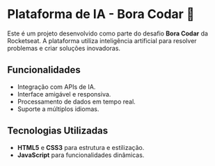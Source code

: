 # Plataforma de IA - Bora Codar 🚀

Este é um projeto desenvolvido como parte do desafio **Bora Codar** da Rocketseat. A plataforma utiliza inteligência artificial para resolver problemas e criar soluções inovadoras.

## Funcionalidades

- Integração com APIs de IA.
- Interface amigável e responsiva.
- Processamento de dados em tempo real.
- Suporte a múltiplos idiomas.

## Tecnologias Utilizadas

- **HTML5** e **CSS3** para estrutura e estilização.
- **JavaScript** para funcionalidades dinâmicas.
